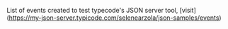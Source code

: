 List of events created to test typecode's JSON server tool, [visit] (https://my-json-server.typicode.com/selenearzola/json-samples/events)
